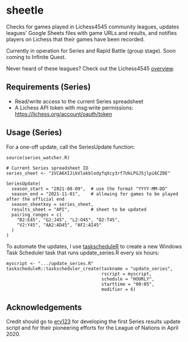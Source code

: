 # sheetle

Checks for games played in Lichess4545 community leagues, updates leagues' Google Sheets files with game URLs and results, and notifies players on Lichess that their games have been recorded.

Currently in operation for Series and Rapid Battle (group stage). Soon coming to Infinite Quest. 

Never heard of these leagues? Check out the Lichess4545 [overview](https://bit.ly/35w1xqH). 

## Requirements (Series)

- Read/write access to the current Series spreadsheet
- A Lichess API token with msg:write permissions: https://lichess.org/account/oauth/token

## Usage (Series)

For a one-off update, call the SeriesUpdate function:

```
source(series_watcher.R)

# Current Series spreadsheet ID
series_sheet <- "1VCA6XIJikVlakblodyfqXcy3rf7UkLPGJ5jlpi6CZ0E"

SeriesUpdate(
  season_start = "2021-08-09",  # use the format "YYYY-MM-DD"
  season_end = "2021-11-01",    # allowing for games to be played after the official end
  season_sheetkey = series_sheet,
  results_sheet = "API",        # sheet to be updated 
  pairing_ranges = c(
    "B2:E45", "G2:J45", "L2:O45", "Q2:T45",
    "V2:Y45", "AA2:AD45", "AF2:AI45"
  )
)
```

To automate the updates, I use [taskscheduleR](https://cran.r-project.org/web/packages/taskscheduleR/vignettes/taskscheduleR.html) to create a new Windows Task Scheduler task that runs update_series.R every six hours:

```
myscript <- ".../update_series.R"
taskscheduleR::taskscheduler_create(taskname = "update_series", 
                                    rscript = myscript, 
                                    schedule = "HOURLY", 
                                    starttime = "00:05", 
                                    modifier = 6)
```

## Acknowledgements

Credit should go to [erv123](https://www.lichess4545.com/team4545/player/erv123/) for developing the first Series results update script and for their pioneering efforts for the League of Nations in April 2020. 



